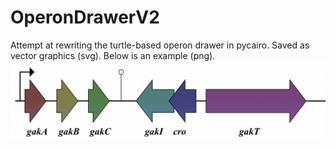 # OperonDrawerV2
Attempt at rewriting the turtle-based operon drawer in pycairo. Saved as vector graphics (svg). Below is an example (png).
![Example image drawn by the code](./gak.png)
